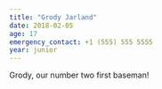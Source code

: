 ```yaml
---
title: "Grody Jarland"
date: 2018-02-05
age: 17
emergency_contact: +1 (555) 555 5555
year: junior
---
```


Grody, our number two first baseman!